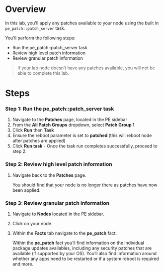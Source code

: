 # Overview

In this lab, you'll apply any patches available to your node using the built in `pe_patch::patch_server` task.

You'll perform the following steps:

* Run the pe_patch::patch_server task
* Review high level patch information
* Review granular patch information

> If your lab node doesn’t have any patches available, you will not be able to complete this lab.

# Steps

### Step 1: Run the pe_patch::patch_server task

1. Navigate to the **Patches** page, located in the PE sidebar 
2. From the **All Patch Groups** dropdown, select **Patch Group 1**
3. Click **Run** then **Task**
4. Ensure the reboot parameter is set to **patched** (this will reboot node after patches are applied)
5. Click **Run task** - Once the task run completes successfully, proceed to step 2.

### Step 2: Review high level patch information

1. Navigate back to the **Patches** page.

   You should find that your node is no longer there as patches have now been applied. 

### Step 3: Review granular patch information

1. Navigate to **Nodes** located in the PE sidebar.
2. Click on your node.
3. Within the **Facts** tab navigate to the **pe_patch** fact.

   Within the **pe_patch** fact you’ll find information on the individual package updates availables, including any security patches that are available (if supported by your OS). You’ll also find information around whether any apps need to be restarted or if a system reboot is required and more.
